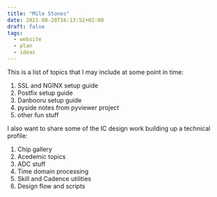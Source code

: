 ```yaml
---
title: "Mile Stones"
date: 2021-08-28T16:13:52+02:00
draft: false
tags:
  - website
  - plan
  - ideas
---
```


This is a list of topics that I may include at some point in time:
1. SSL and NGINX setup guide
2. Postfix setup guide
3. Danbooru setup guide
4. pyside notes from pyviewer project
5. other fun stuff

I also want to share some of the IC design work building up a technical profile:
1. Chip gallery
2. Acedemic topics
3. ADC stuff
4. Time domain processing
5. Skill and Cadence utilities
6. Design flow and scripts

